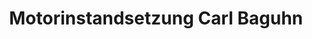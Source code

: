 ---
title: "Motorinstandsetzung Carl Baguhn"
url: /hamburg/motorinstandsetzung-carl-baguhn/
shop: Autowerkstatt
---
